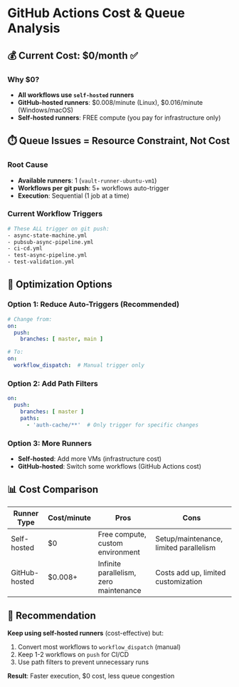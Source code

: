 # GitHub Actions Cost & Queue Analysis

## 💰 Current Cost: $0/month ✅

### Why $0?
- **All workflows use `self-hosted` runners**
- **GitHub-hosted runners**: $0.008/minute (Linux), $0.016/minute (Windows/macOS)
- **Self-hosted runners**: FREE compute (you pay for infrastructure only)

## ⏱️ Queue Issues = Resource Constraint, Not Cost

### Root Cause
- **Available runners**: 1 (`vault-runner-ubuntu-vm1`)
- **Workflows per git push**: 5+ workflows auto-trigger
- **Execution**: Sequential (1 job at a time)

### Current Workflow Triggers
```bash
# These ALL trigger on git push:
- async-state-machine.yml
- pubsub-async-pipeline.yml  
- ci-cd.yml
- test-async-pipeline.yml
- test-validation.yml
```

## 🎯 Optimization Options

### Option 1: Reduce Auto-Triggers (Recommended)
```yaml
# Change from:
on:
  push:
    branches: [ master, main ]

# To:  
on:
  workflow_dispatch:  # Manual trigger only
```

### Option 2: Add Path Filters
```yaml
on:
  push:
    branches: [ master ]
    paths:
      - 'auth-cache/**'  # Only trigger for specific changes
```

### Option 3: More Runners
- **Self-hosted**: Add more VMs (infrastructure cost)
- **GitHub-hosted**: Switch some workflows (GitHub Actions cost)

## 📊 Cost Comparison

| Runner Type | Cost/minute | Pros | Cons |
|-------------|-------------|------|------|
| Self-hosted | $0 | Free compute, custom environment | Setup/maintenance, limited parallelism |
| GitHub-hosted | $0.008+ | Infinite parallelism, zero maintenance | Costs add up, limited customization |

## 🚀 Recommendation

**Keep using self-hosted runners** (cost-effective) but:
1. Convert most workflows to `workflow_dispatch` (manual)
2. Keep 1-2 workflows on `push` for CI/CD
3. Use path filters to prevent unnecessary runs

**Result**: Faster execution, $0 cost, less queue congestion